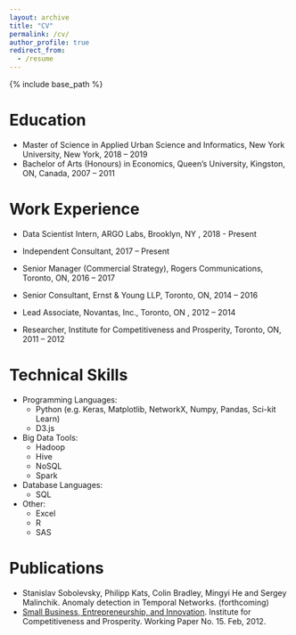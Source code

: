 ```yaml
---
layout: archive
title: "CV"
permalink: /cv/
author_profile: true
redirect_from:
  - /resume
---
```


{% include base_path %}

Education
======
* Master of Science in Applied Urban Science and Informatics, New York University, New York,  2018 – 2019
* Bachelor of Arts (Honours) in Economics, Queen’s University, Kingston, ON, Canada,  2007 – 2011

Work Experience
======
* Data Scientist Intern, ARGO Labs, Brooklyn, NY , 2018 - Present

* Independent Consultant, 2017 – Present

* Senior Manager (Commercial Strategy), Rogers Communications, Toronto, ON, 2016 – 2017

* Senior Consultant, Ernst & Young LLP, Toronto, ON, 2014 – 2016

* Lead Associate, Novantas, Inc., Toronto, ON , 2012 – 2014

* Researcher, Institute for Competitiveness and Prosperity, Toronto, ON, 2011 – 2012
  
Technical Skills
======
* Programming Languages:
  * Python (e.g. Keras, Matplotlib, NetworkX, Numpy, Pandas, Sci-kit Learn)
  * D3.js
* Big Data Tools:
  * Hadoop
  * Hive
  * NoSQL
  * Spark
* Database Languages:
  * SQL
* Other: 
  * Excel
  * R 
  * SAS

Publications
======

* Stanislav Sobolevsky, Philipp Kats, Colin Bradley, Mingyi He and Sergey Malinchik. Anomaly detection in Temporal Networks. (forthcoming) 
* [Small Business, Entrepreneurship, and Innovation](https://www.competeprosper.ca/uploads/ICAP_WP15_Final.pdf). Institute for Competitiveness and Prosperity. Working Paper No. 15. Feb, 2012.
